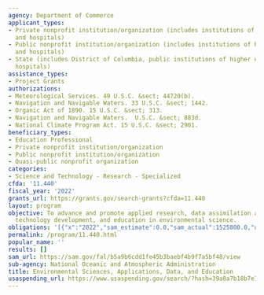 ```yaml
---
agency: Department of Commerce
applicant_types:
- Private nonprofit institution/organization (includes institutions of higher education
  and hospitals)
- Public nonprofit institution/organization (includes institutions of higher education
  and hospitals)
- State (includes District of Columbia, public institutions of higher education and
  hospitals)
assistance_types:
- Project Grants
authorizations:
- Meteorological Services. 49 U.S.C. &sect; 44720(b).
- Navigation and Navigable Waters. 33 U.S.C. &sect; 1442.
- Organic Act of 1890. 15 U.S.C. &sect; 313.
- Navigation and Navigable Waters.  U.S.C. &sect; 883d.
- National Climate Program Act. 15 U.S.C. &sect; 2901.
beneficiary_types:
- Education Professional
- Private nonprofit institution/organization
- Public nonprofit institution/organization
- Quasi-public nonprofit organization
categories:
- Science and Technology - Research - Specialized
cfda: '11.440'
fiscal_year: '2022'
grants_url: https://grants.gov/search-grants?cfda=11.440
layout: program
objective: To advance and promote applied research, data assimilation and management,
  technology development, and education in environmental science.
obligations: '[{"x":"2022","sam_estimate":0.0,"sam_actual":1525000.0,"usa_spending_actual":1525000.0},{"x":"2023","sam_estimate":3000000.0,"sam_actual":0.0,"usa_spending_actual":1052000.0},{"x":"2024","sam_estimate":3000000.0,"sam_actual":0.0,"usa_spending_actual":0.0}]'
permalink: /program/11.440.html
popular_name: ''
results: []
sam_url: https://sam.gov/fal/b5a9b6cdd1fe45b3baebf4b9f7a5bf48/view
sub-agency: National Oceanic and Atmospheric Administration
title: Environmental Sciences, Applications, Data, and Education
usaspending_url: https://www.usaspending.gov/search/?hash=39a8a7b18b7e70cce2f191e771e67d6b
---
```

